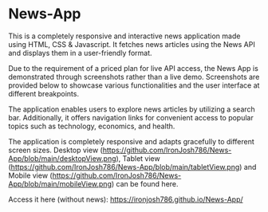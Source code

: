 # News-App
This is a completely responsive and interactive news application made using HTML, CSS &amp; Javascript.
It fetches news articles using the News API and displays them in a user-friendly format.

Due to the requirement of a priced plan for live API access, the News App is demonstrated through screenshots rather than a live demo. Screenshots are provided below to showcase various functionalities and the user interface at different breakpoints.

The application enables users to explore news articles by utilizing a search bar. Additionally, it offers navigation links for convenient access to popular topics such as technology, economics, and health.

The application is completely responsive and adapts gracefully to different screen sizes. Desktop view (https://github.com/IronJosh786/News-App/blob/main/desktopView.png), Tablet view (https://github.com/IronJosh786/News-App/blob/main/tabletView.png) and Mobile view (https://github.com/IronJosh786/News-App/blob/main/mobileView.png) can be found here.

Access it here (without news): https://ironjosh786.github.io/News-App/

